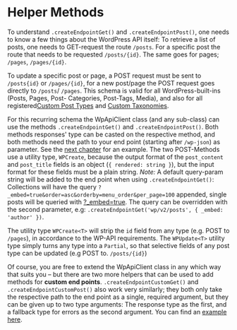 # Helper Methods

To understand `.createEndpointGet()` and `.createEndpointPost()`, one needs to
know a few things about the WordPress API itself: To retrieve a list of posts,
one needs to GET-request the route `/posts`. For a specific post the route that
needs to be requested `/posts/{id}`. The same goes for pages; `/pages`, `/pages/{id}`.

To update a specific post or page, a POST request must be sent to `/posts{id}` or
`/pages/{id}`, for a new post/page the POST request goes directly to `/posts`/
`/pages`. This schema is valid for all WordPress-built-ins (Posts, Pages, Post-
Categories, Post-Tags, Media), and also for all registered[Custom Post Types](https://developer.wordpress.org/reference/functions/register_post_type/ ':crossorgin')
and [Custom Taxonomies](https://developer.wordpress.org/reference/functions/register_taxonomy/ ':crossorgin').

For this recurring schema the WpApiClient class (and any sub-class) can use the
methods `.createEndpointGet()` and `.createEndpointPost()`. Both methods responses'
type can be casted on the respective method, and both methods need the path to
your end point (starting after `/wp-json`) as parameter. See the [next chapter](usage/custom-post-types.md)
for an example. The two POST-Methods use a utility type, `WPCreate`, because the
output format of the `post_content` and `post_title` fields is an object
(`{ rendered: string }`), but the input format for these fields must be a plain
string. _Note:_ A default query-param string will be added to the end point when
using `.createEndpointGet()`: Collections will have the query `?_embed=true&order=asc&orderby=menu_order&per_page=100`
appended, single posts will be queried with [?_embed=true](https://developer.wordpress.org/rest-api/using-the-rest-api/global-parameters/#_embed ':crossorgin').
The query can be overridden with the second parameter, e.g:
`.createEndpointGet('wp/v2/posts', { _embed: 'author' })`.

The utility type `WPCreate<T>` will strip the `id` field from any type (e.g. POST
to `/pages`), in accordance to the WP-API requirements. The `WPUpdate<T>` utility
type simply turns any type into a `Partial`, so that selective fields of any post
type can be updated (e.g POST to. `/posts/{id}`)

Of course, you are free to extend the WpApiClient class in any which way that suits
you – but there are two more helpers that can be used to add methods for
__custom end points__. `.createEndpointCustomGet()` and `.createEndpointCustomPost()`
also work very similarly; they both only take the respective path to the end point
as a single, required argument, but they can be given up to two type arguments:
The response type as the first, and a fallback type for errors as the second argument.
You can find an [example here](usage/custom-end-points.md).
